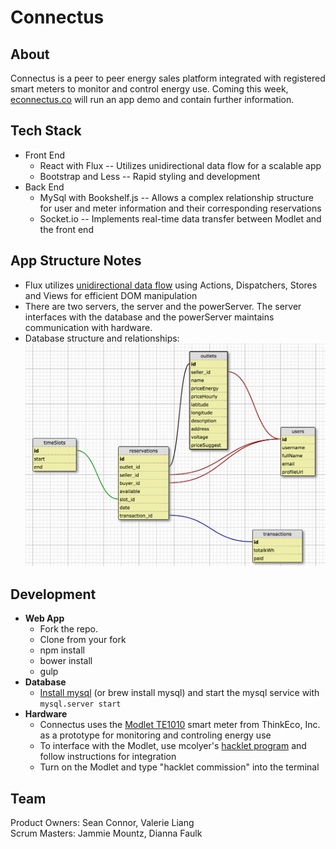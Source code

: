 # Connectus

## About
Connectus is a peer to peer energy sales platform integrated with registered smart meters to monitor and control energy use. Coming this week, [econnectus.co](http://www.econnectus.co/) will run an app demo and contain further information.

## Tech Stack
- Front End
  - React with Flux -- Utilizes unidirectional data flow for a scalable app
  - Bootstrap and Less -- Rapid styling and development
- Back End
  - MySql with Bookshelf.js -- Allows a complex relationship structure for user and meter information and their corresponding reservations
  - Socket.io -- Implements real-time data transfer between Modlet and the front end

## App Structure Notes
  - Flux utilizes [unidirectional data flow](https://facebook.github.io/flux/docs/overview.html) using Actions, Dispatchers, Stores and Views for efficient DOM manipulation
  - There are two servers, the server and the powerServer. The server interfaces with the database and the powerServer maintains communication with hardware.
  - Database structure and relationships: ![Schema and relationships](./client/assets/img/database.png)

## Development
- __Web App__
  - Fork the repo.
  - Clone from your fork
  - npm install
  - bower install
  - gulp
- __Database__
  - [Install mysql](https://dev.mysql.com/doc/refman/5.6/en/osx-installation-pkg.html) (or brew install mysql) and start the mysql service with ``mysql.server start``
- __Hardware__
  - Connectus uses the [Modlet TE1010](http://shop.thinkecoinc.com/products/home-starter-kit#.VbZw6xNVikp) smart meter from ThinkEco, Inc. as a prototype for monitoring and controling energy use
  - To interface with the Modlet, use mcolyer's [hacklet program](https://github.com/mcolyer/hacklet) and follow instructions for integration
  - Turn on the Modlet and type "hacklet commission" into the terminal

## Team
Product Owners: Sean Connor, Valerie Liang  
Scrum Masters: Jammie Mountz, Dianna Faulk